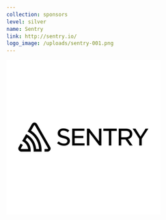 ```yaml
---
collection: sponsors
level: silver
name: Sentry
link: http://sentry.io/
logo_image: /uploads/sentry-001.png
---
```



![](/uploads/versions/sentry-001---x----360-360x---.png)